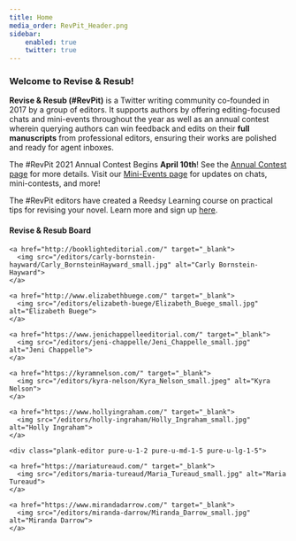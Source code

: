 ```yaml
---
title: Home
media_order: RevPit_Header.png
sidebar:
    enabled: true
    twitter: true
---
```


### Welcome to Revise & Resub!

**Revise & Resub (#RevPit)** is a Twitter writing community co-founded in 2017 by a group of editors. It supports authors by offering editing-focused chats and mini-events throughout the year as well as an annual contest wherein querying authors can win feedback and edits on their **full manuscripts** from professional editors, ensuring their works are polished and ready for agent inboxes.

The #RevPit 2021 Annual Contest Begins **April 10th**! See the [Annual Contest page](http://reviseresub.com/annual-contest) for more details. Visit our [Mini-Events page](http://reviseresub.com/mini-events) for updates on chats, mini-contests, and more!

The #RevPit editors have created a Reedsy Learning course on practical tips for revising your novel. Learn more and sign up [here](https://blog.reedsy.com/learning/courses/writing/novel-revision-practical-tips-rewrites?target=_blank).

#### Revise & Resub Board

<div class="pure-g">

  <div class="plank-editor pure-u-1-2 pure-u-md-1-5 pure-u-lg-1-5">

    <a href="http://booklighteditorial.com/" target="_blank">
      <img src="/editors/carly-bornstein-hayward/Carly_BornsteinHayward_small.jpg" alt="Carly Bornstein-Hayward">
    </a>
    
  </div>

  <div class="plank-editor pure-u-1-2 pure-u-md-1-5 pure-u-lg-1-5">

    <a href="http://www.elizabethbuege.com/" target="_blank">
      <img src="/editors/elizabeth-buege/Elizabeth_Buege_small.jpg" alt="Elizabeth Buege">
    </a>
    
  </div>

  <div class="plank-editor pure-u-1-2 pure-u-md-1-5 pure-u-lg-1-5">

    <a href="https://www.jenichappelleeditorial.com/" target="_blank">
      <img src="/editors/jeni-chappelle/Jeni_Chappelle_small.jpg" alt="Jeni Chappelle">
    </a>
    
  </div>

  <div class="plank-editor pure-u-1-2 pure-u-md-1-5 pure-u-lg-1-5">

    <a href="https://kyramnelson.com/" target="_blank">
      <img src="/editors/kyra-nelson/Kyra_Nelson_small.jpeg" alt="Kyra Nelson">
    </a>
    
  </div>
  
  <div class="plank-editor pure-u-1-2 pure-u-md-1-5 pure-u-lg-1-5">

    <a href="https://www.hollyingraham.com/" target="_blank">
      <img src="/editors/holly-ingraham/Holly_Ingraham_small.jpg" alt="Holly Ingraham">
    </a>
    
  </div>
  
    <div class="plank-editor pure-u-1-2 pure-u-md-1-5 pure-u-lg-1-5">

    <a href="https://mariatureaud.com/" target="_blank">
      <img src="/editors/maria-tureaud/Maria_Tureaud_small.jpg" alt="Maria Tureaud">
    </a>
    
  </div>
  
   <div class="plank-editor pure-u-1-2 pure-u-md-1-5 pure-u-lg-1-5">

    <a href="https://www.mirandadarrow.com/" target="_blank">
      <img src="/editors/miranda-darrow/Miranda_Darrow_small.jpg" alt="Miranda Darrow">
    </a>
    
  </div>
  
</div>
